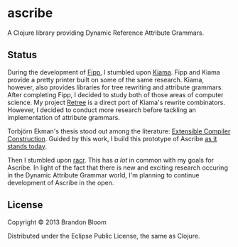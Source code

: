 # ascribe

A Clojure library providing Dynamic Reference Attribute Grammars.


## Status

During the development of [Fipp](github.com/brandonbloom/fipp), I stumbled upon
[Kiama](code.google.com/p/kiama/).  Fipp and Kiama provide a pretty printer
built on some of the same research.  Kiama, however, also provides libraries for
tree rewriting and attribute grammars.  After completing Fipp, I decided to study both of
those areas of computer science.  My project [Retree](github.com/brandonbloom/retree)
is a direct port of Kiama's rewrite combinators.  However, I decided to conduct
more research before tackling an implementation of attribute grammars.

Torbjörn Ekman's thesis stood out among the literature:
[Extensible Compiler Construction](http://citeseerx.ist.psu.edu/viewdoc/summary?doi=10.1.1.100.6085).
Guided by this work, I build this prototype of Ascribe
[as it stands today](https://github.com/brandonbloom/ascribe/tree/6e13169d2077933e1a4f661e68880323c6a40705).

Then I stumbled upon [racr](https://code.google.com/p/racr/).  This has *a lot* in common
with my goals for Ascribe.  In light of the fact that there is new and exciting research
occuring in the Dynamic Attribute Grammar world, I'm planning to continue development of Ascribe
in the open.


## License

Copyright © 2013 Brandon Bloom

Distributed under the Eclipse Public License, the same as Clojure.
